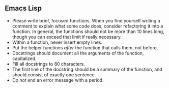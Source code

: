 ## Emacs Lisp

- Please write brief, focused functions. When you find yourself writing a comment to explain what some code does, consider refactoring it into a function. In general, the functions should not be more than 10 lines long, though you can exceed that limit if really necessary.
- Within a function, never insert empty lines.
- Put the helper functions *after* the function that calls them, not before.
- Docstrings should document all the arguments of the function, capitalized.
- Fill all docstrings to 80 characters.
- The first line of the docstring should be a summary of the function, and should consist of exactly one sentence.
- Do not end an error message with a period.
